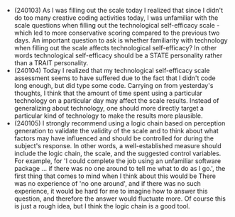 - (240103) As I was filling out the scale today I realized that since I didn't do too many creative coding activities today, I was unfamiliar with the scale questions when filling out the technological self-efficacy scale - which led to more conservative scoring compared to the previous two days. An important question to ask is whether familiarity with technology when filling out the scale affects technological self-efficacy? In other words technological self-efficacy should be a STATE personality rather than a TRAIT personality.
- (240104) Today I realized that my technological self-efficacy scale assessment seems to have suffered due to the fact that I didn't code long enough, but did type some code. Carrying on from yesterday's thoughts, I think that the amount of time spent using a particular technology on a particular day may affect the scale results. Instead of generalizing about technology, one should more directly target a particular kind of technology to make the results more plausible.
- (240105) I strongly recommend using a logic chain based on perception generation to validate the validity of the scale and to think about what factors may have influenced and should be controlled for during the subject's response. In other words, a well-established measure should include the logic chain, the scale, and the suggested control variables. For example, for 'I could complete the job using an unfamiliar software package ... if there was no one around to tell me what to do as I go.', the first thing that comes to mind when I think about this would be There was no experience of 'no one around', and if there was no such experience, it would be hard for me to imagine how to answer this question, and therefore the answer would fluctuate more. Of course this is just a rough idea, but I think the logic chain is a good tool.